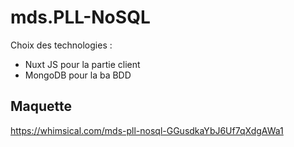 # mds.PLL-NoSQL

Choix des technologies :
- Nuxt JS pour la partie client
- MongoDB pour la ba BDD

## Maquette

https://whimsical.com/mds-pll-nosql-GGusdkaYbJ6Uf7qXdgAWa1 